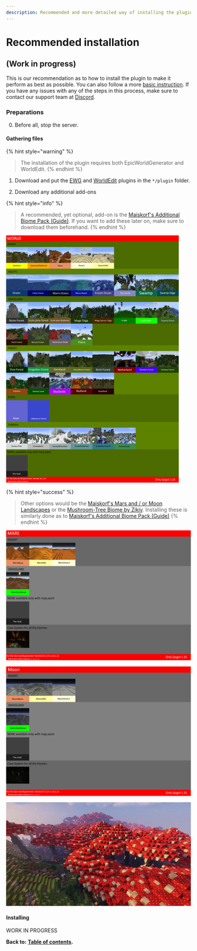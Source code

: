 ```yaml
---
description: Recommended and more detailed way of installing the plugin.
---
```


# Recommended installation

## \(Work in progress\)

This is our recommendation as to how to install the plugin to make it perform as best as possible. You can also follow a more [basic instruction](https://docs.dynamic-bytes.com/basic-installation). If you have any issues with any of the steps in this process, make sure to contact our support team at [Discord](https://discord.gg/Jq3ecb3).

### Preparations

0. Before all, stop the server.

#### Gathering files

{% hint style="warning" %}
> The installation of the plugin requires both EpicWorldGenerator and WorldEdit.
{% endhint %}

1. Download and put the [EWG](https://www.spigotmc.org/resources/epicworldgenerator-1-14-1-15-2-support-all-update-aquatic-features.8067/) and [WorldEdit](https://dev.bukkit.org/projects/worldedit) plugins in the `*/plugin` folder.

2. Download any additional add-ons

{% hint style="info" %}
> A recommended, yet optional, add-on is the [Maiskorf's Additional Biome Pack \(Guide\)](https://docs.dynamic-bytes.com/beginner/recommended-installation/maiskorfs-additional-biome-pack). If you want to add these later on, make sure to download them beforehand.
{% endhint %}

![Maiskorf&apos;s Additional Biome Pack](../../.gitbook/assets/afbeelding%20%281%29.png)

{% hint style="success" %}
> Other options would be the [Maiskorf's Mars and / or Moon Landscapes](https://discordapp.com/channels/576841187256827905/576844840847802398/714083091504693278) or the [Mushroom-Tree Biome by Zikiv](https://discordapp.com/channels/576841187256827905/576844840847802398/710821492321157170). Installing these is similarly done as to [Maiskorf's Additional Biome Pack \(Guide\)](https://docs.dynamic-bytes.com/beginner/recommended-installation/maiskorfs-additional-biome-pack)
{% endhint %}

![Maiskorf&apos;s Mars Landscapes](../../.gitbook/assets/afbeelding%20%287%29.png)

![Maiskorf&apos;s Moon Landscapes](../../.gitbook/assets/afbeelding%20%286%29.png)

![Zikiv&apos;s Mushroom Biome](../../.gitbook/assets/afbeelding%20%288%29.png)

#### Installing

WORK IN PROGRESS

**Back to:** [**Table of contents**](https://docs.dynamic-bytes.com/table-of-contents)**.**

